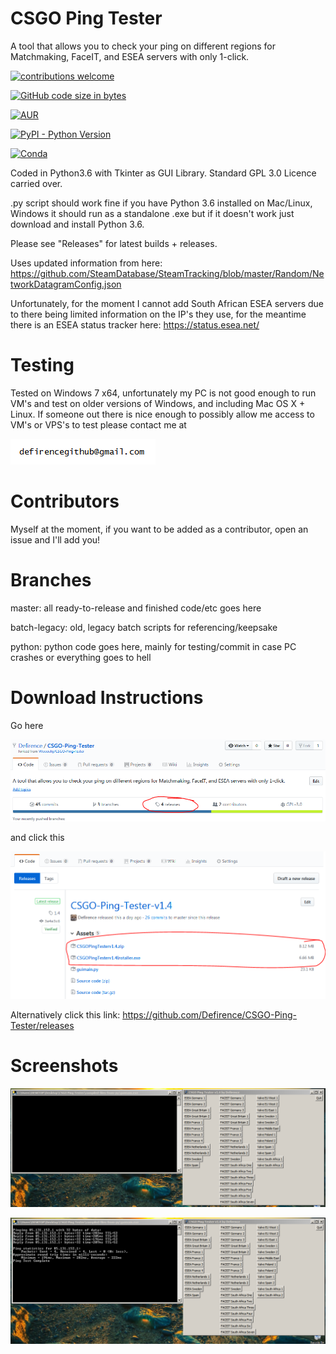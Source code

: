 # CSGO Ping Tester
A tool that allows you to check your ping on different regions for Matchmaking, FaceIT, and ESEA servers with only 1-click.

[![contributions welcome](https://img.shields.io/badge/contributions-welcome-brightgreen.svg?style=flat)](https://github.com/dwyl/esta/issues)

[![GitHub code size in bytes](https://img.shields.io/github/languages/code-size/badges/shields.svg)](https://github.com/Defirence/CSGO-Ping-Tester/)

[![AUR](https://img.shields.io/aur/license/yaourt.svg)](https://github.com/Defirence/CSGO-Ping-Tester)

[![PyPI - Python Version](https://img.shields.io/pypi/pyversions/Django.svg)](https://github.com/Defirence/CSGO-Ping-Tester/)

[![Conda](https://img.shields.io/conda/pn/conda-forge/python.svg)](https://github.com/Defirence/CSGO-Ping-Tester/)

Coded in Python3.6 with Tkinter as GUI Library. Standard GPL 3.0 Licence carried over.

.py script should work fine if you have Python 3.6 installed on Mac/Linux, Windows it should run as a standalone .exe but if it doesn't work just download and install Python 3.6.

Please see "Releases" for latest builds + releases.

Uses updated information from here: https://github.com/SteamDatabase/SteamTracking/blob/master/Random/NetworkDatagramConfig.json

Unfortunately, for the moment I cannot add South African ESEA servers due to there being limited information on the IP's they use, for the meantime there is an ESEA status tracker here: https://status.esea.net/

# Testing

Tested on Windows 7 x64, unfortunately my PC is not good enough to run VM's and test on older versions of Windows, and including Mac OS X + Linux. If someone out there is nice enough to possibly allow me access to VM's or VPS's to test please contact me at

![alt text](https://github.com/Defirence/CSGO-Ping-Tester/blob/master/screenshots/contact.PNG)

# Contributors

Myself at the moment, if you want to be added as a contributor, open an issue and I'll add you!

# Branches

master: all ready-to-release and finished code/etc goes here

batch-legacy: old, legacy batch scripts for referencing/keepsake

python: python code goes here, mainly for testing/commit in case PC crashes or everything goes to hell

# Download Instructions

Go here

![alt text](https://github.com/Defirence/CSGO-Ping-Tester/blob/master/screenshots/Capture.PNG)

and click this

![alt text](https://github.com/Defirence/CSGO-Ping-Tester/blob/master/screenshots/Capture2.PNG)

Alternatively click this link: https://github.com/Defirence/CSGO-Ping-Tester/releases

# Screenshots

![alt text](https://github.com/Defirence/CSGO-Ping-Tester/blob/master/screenshots/screenshot1.PNG)

![alt text](https://github.com/Defirence/CSGO-Ping-Tester/blob/master/screenshots/screenshot2.PNG)
